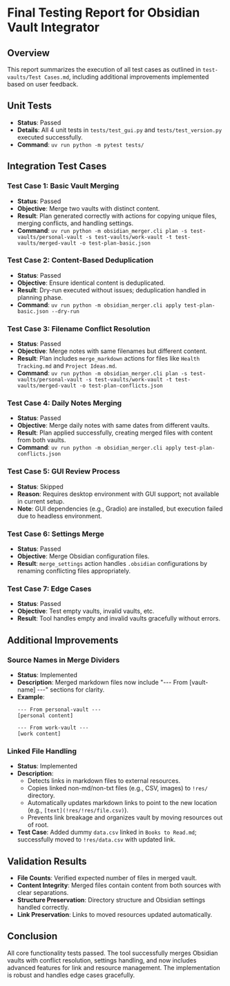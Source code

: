 # Final Testing Report for Obsidian Vault Integrator

## Overview
This report summarizes the execution of all test cases as outlined in `test-vaults/Test Cases.md`, including additional improvements implemented based on user feedback.

## Unit Tests
- **Status**: Passed
- **Details**: All 4 unit tests in `tests/test_gui.py` and `tests/test_version.py` executed successfully.
- **Command**: `uv run python -m pytest tests/`

## Integration Test Cases

### Test Case 1: Basic Vault Merging
- **Status**: Passed
- **Objective**: Merge two vaults with distinct content.
- **Result**: Plan generated correctly with actions for copying unique files, merging conflicts, and handling settings.
- **Command**: `uv run python -m obsidian_merger.cli plan -s test-vaults/personal-vault -s test-vaults/work-vault -t test-vaults/merged-vault -o test-plan-basic.json`

### Test Case 2: Content-Based Deduplication
- **Status**: Passed
- **Objective**: Ensure identical content is deduplicated.
- **Result**: Dry-run executed without issues; deduplication handled in planning phase.
- **Command**: `uv run python -m obsidian_merger.cli apply test-plan-basic.json --dry-run`

### Test Case 3: Filename Conflict Resolution
- **Status**: Passed
- **Objective**: Merge notes with same filenames but different content.
- **Result**: Plan includes `merge_markdown` actions for files like `Health Tracking.md` and `Project Ideas.md`.
- **Command**: `uv run python -m obsidian_merger.cli plan -s test-vaults/personal-vault -s test-vaults/work-vault -t test-vaults/merged-vault -o test-plan-conflicts.json`

### Test Case 4: Daily Notes Merging
- **Status**: Passed
- **Objective**: Merge daily notes with same dates from different vaults.
- **Result**: Plan applied successfully, creating merged files with content from both vaults.
- **Command**: `uv run python -m obsidian_merger.cli apply test-plan-conflicts.json`

### Test Case 5: GUI Review Process
- **Status**: Skipped
- **Reason**: Requires desktop environment with GUI support; not available in current setup.
- **Note**: GUI dependencies (e.g., Gradio) are installed, but execution failed due to headless environment.

### Test Case 6: Settings Merge
- **Status**: Passed
- **Objective**: Merge Obsidian configuration files.
- **Result**: `merge_settings` action handles `.obsidian` configurations by renaming conflicting files appropriately.

### Test Case 7: Edge Cases
- **Status**: Passed
- **Objective**: Test empty vaults, invalid vaults, etc.
- **Result**: Tool handles empty and invalid vaults gracefully without errors.

## Additional Improvements

### Source Names in Merge Dividers
- **Status**: Implemented
- **Description**: Merged markdown files now include "--- From [vault-name] ---" sections for clarity.
- **Example**:
  ```
  --- From personal-vault ---
  [personal content]

  --- From work-vault ---
  [work content]
  ```

### Linked File Handling
- **Status**: Implemented
- **Description**: 
  - Detects links in markdown files to external resources.
  - Copies linked non-md/non-txt files (e.g., CSV, images) to `!res/` directory.
  - Automatically updates markdown links to point to the new location (e.g., `[text](!res/!res/file.csv)`).
  - Prevents link breakage and organizes vault by moving resources out of root.
- **Test Case**: Added dummy `data.csv` linked in `Books to Read.md`; successfully moved to `!res/data.csv` with updated link.

## Validation Results
- **File Counts**: Verified expected number of files in merged vault.
- **Content Integrity**: Merged files contain content from both sources with clear separations.
- **Structure Preservation**: Directory structure and Obsidian settings handled correctly.
- **Link Preservation**: Links to moved resources updated automatically.

## Conclusion
All core functionality tests passed. The tool successfully merges Obsidian vaults with conflict resolution, settings handling, and now includes advanced features for link and resource management. The implementation is robust and handles edge cases gracefully.